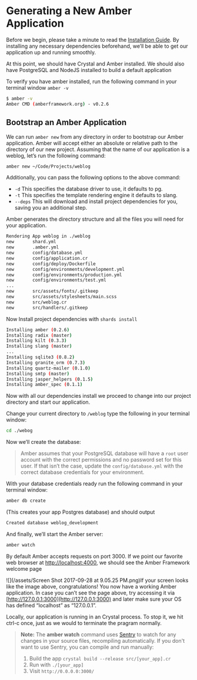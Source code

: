 # Generating a New Amber Application

Before we begin, please take a minute to read the [Installation Guide](getting-started/Installation/README.md). By installing any necessary dependencies beforehand, we’ll be able to get our application up and running smoothly.

At this point, we should have Crystal and Amber installed. We should also have PostgreSQL and NodeJS installed to build a default application

To verify you have amber installed, run the following command in your terminal window `amber -v`

```bash
$ amber -v
Amber CMD (amberframework.org) - v0.2.6
```

## Bootstrap an Amber Application

We can run `amber new` from any directory in order to bootstrap our Amber application. Amber will accept either an absolute or relative path to the directory of our new project. Assuming that the name of our application is a weblog, let’s run the following command:

```bash
amber new ~/Code/Projects/weblog
```

Additionally, you can pass the following options to the above command:

* `-d` This specifies the database driver to use, it defaults to pg.
* `-t` This specifies the template rendering engine it defaults to slang.
* `--deps` This will download and install project dependencies for you, saving you an additional step.

Amber generates the directory structure and all the files you will need for your application.

```bash
Rendering App weblog in ./weblog
new       shard.yml
new       .amber.yml
new       config/database.yml
new       config/application.cr
new       config/deploy/Dockerfile
new       config/environments/development.yml
new       config/environments/production.yml
new       config/environments/test.yml
...
new       src/assets/fonts/.gitkeep
new       src/assets/stylesheets/main.scss
new       src/weblog.cr
new       src/handlers/.gitkeep
```

Now Install project dependencies with `shards install`

```bash
Installing amber (0.2.6)
Installing radix (master)
Installing kilt (0.3.3)
Installing slang (master)
...
Installing sqlite3 (0.8.2)
Installing granite_orm (0.7.3)
Installing quartz-mailer (0.1.0)
Installing smtp (master)
Installing jasper_helpers (0.1.5)
Installing amber_spec (0.1.1)
```

Now with all our dependencies install we proceed to change into our project directory and start our application.

Change your current directory to `/weblog` type the following in your terminal window:

```bash
cd ./webog
```

Now we’ll create the database:

> Amber assumes that your PostgreSQL database will have a `root` user account with the correct permissions and no password set for this user. If that isn’t the case, update the `config/database.yml` with the correct database credentials for your environment.

With your database credentials ready run the following command in your terminal window:

```bash
amber db create
```

\(This creates your app Postgres database\) and should output

```bash
Created database weblog_development
```

And finally, we’ll start the Amber server:

```bash
amber watch
```

By default Amber accepts requests on port 3000. If we point our favorite web browser at [http://localhost:4000](http://localhost:4000), we should see the Amber Framework welcome page

![](/assets/Screen Shot 2017-09-28 at 9.05.25 PM.png)If your screen looks like the image above, congratulations! You now have a working Amber application. In case you can’t see the page above, try accessing it via [http://127.0.0.1:3000](http://127.0.0.1:3000) and later make sure your OS has defined “localhost” as “127.0.0.1”.

Locally, our application is running in an Crystal process. To stop it, we hit ctrl-c once, just as we would to terminate the pragram normally.

> **Note:** The **amber watch** command uses [Sentry](https://github.com/samueleaton/sentry) to watch for any changes in your source files, recompiling automatically. If you don't want to use Sentry, you can compile and run manually:  
> 1. Build the app `crystal build --release src/[your_app].cr`  
> 2. Run with `./[your_app]`  
> 3. Visit `http://0.0.0.0:3000/`



